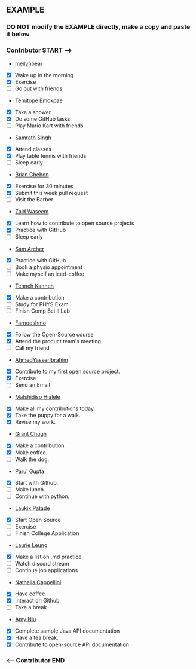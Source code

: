 ## EXAMPLE

### DO NOT modify the EXAMPLE directly, make a copy and paste it below

### Contributor START -->

- [meilynbear](https://www.github.com/meilynbear)
- [x] Wake up in the morning
- [x] Exercise
- [ ] Go out with friends

- [Temitope Emokpae](https://github.com/temokpae3)
- [x] Take a shower
- [x] Do some GitHub tasks
- [ ] Play Mario Kart with friends

- [Samrath Singh](https://github.com/DSam327)
- [x] Attend classes
- [x] Play table tennis with friends
- [ ] Sleep early

- [Brian Chebon](https://github.com/Chebon-breezy)
- [x] Exercise for 30 minutes
- [x] Submit this week pull request
- [ ] Visit the Barber

- [Zaid Waseem](https://github.com/ZaidWaseem7)
- [x] Learn how to contribute to open source projects
- [x] Practice with GitHub
- [ ] Sleep early

- [Sam Archer](https://github.com/MxSamArcher)
- [x] Practice with GitHub
- [ ] Book a physio appointment
- [ ] Make myself an iced-coffee

- [Tenneh Kanneh](https://github.com/tennehkanneh)
- [x] Make a contribution
- [ ] Study for PHYS Exam
- [ ] Finish Comp Sci II Lab

- [Farnooshmo](https://github.com/Farnooshmo)
- [x] Follow the Open-Source course
- [x] Attend the product team's meeting
- [ ] Call my friend

- [AhmedYasserIbrahim](https://github.com/AhmedYasserIbrahim)
- [x] Contribute to my first open source project.
- [x] Exercise
- [ ] Send an Email

- [Matshidiso Hlalele](https://github.com/Tshidycodes)
- [x] Make all my contributions today.
- [x] Take the puppy for a walk.
- [x] Revise my work.

- [Grant Chugh](https://github.com/grantchugh)
- [x] Make a contribution.
- [x] Make coffee.
- [ ] Walk the dog.

- [Parul Gupta](https://github.com/pgupta-21)
- [x] Start with Github.
- [ ] Make lunch.
- [ ] Continue with python.

- [Laukik Patade](https://github.com/LaukikPatade)
- [X] Start Open Source
- [ ] Exercise
- [ ] Finish College Application

- [Laurie Leung](https://github.com/witchybread)
- [X] Make a list on .md practice
- [ ] Watch discord stream
- [ ] Continue job applications

- [Nathalia Cappellini](https://github.com/nathaliacappellini)
- [X] Have coffee
- [X] Interact on Github
- [ ] Take a break

- [Amy Niu](https://github.com/amyemmaniu)
- [X] Complete sample Java API documentation
- [X] Have a tea break.
- [X] Contribute to open-source API documentation
### <-- Contributor END
